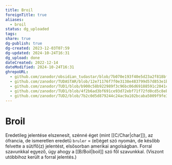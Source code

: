```yaml
---
title: Broil
foreignTitle: true
aliases:
  - broil
status: dg_uploaded
tags:
share: true
dg-publish: true
dg-created: 2023-12-03T07:59
dg-updated: 2024-10-24T16:31
dg_upload: done
dateCreated: 2022-12-14
dateModified: 2024-10-24T16:31
ghrepoURL:
  - github.com/zanodor/obsidian_tudastar/blob/7b070e193f40e5d23a2f818bf803593fb05aaed9/B/Broil.md
  - github.com/zanodor/TUDASTAR/blob/12e71176f7f0e3138e483799d57d853e1bed8a4e/B/Broil.md
  - github.com/zanodor/TUD1/blob/b900c58b922989f3c96bc06d69188591c2041c82/B/Broil.md
  - github.com/zanodor/TUD1/blob/4f2b6ad3bf691ce93d72ebf71f72fd0cd5c8eb69/B/Broil.md
  - github.com/zanodor/TUD2/blob/7b2c0d5d879244c24ac9a102bcaba5009f9fe3a5/B/Broil.md
---
```


# Broil

Eredetileg jelentése elszenesít, szénné éget (mint [[C/Char\|char]]), az ófrancia, de ismeretlen eredetű `bruler` = (el)éget szó nyomán, de később felvette a süt/fő(z) jelentést, elsősorban amerikai angolságban. Forral szavunkkal egyező, úgy ahogy a [[B/Boil\|boil]] szó fől szavunkkal. (Viszont utóbbihoz került a forral jelentés.)  